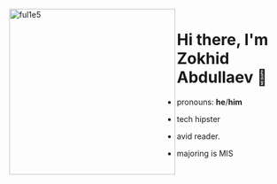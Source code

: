 <br />
<img src="https://github.com/ful1e5/ful1e5/blob/main/assets/lines.svg" align="left" width="300" alt="ful1e5"/>

# Hi there, I'm Zokhid Abdullaev 👋

- pronouns: **he**/**him**

- tech hipster

- avid reader.

- majoring is MIS


<br />






